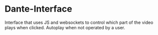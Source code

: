 # Dante-Interface

Interface that uses JS and websockets to control which part of the video plays when clicked. Autoplay when not operated by a user. 

